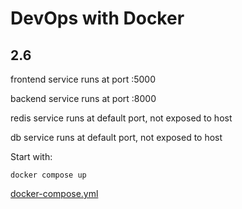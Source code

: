 # DevOps with Docker
## 2.6

frontend service runs at port :5000

backend service runs at port :8000

redis service runs at default port, not exposed to host

db service runs at default port, not exposed to host

Start with:
```
docker compose up
```

[docker-compose.yml](docker-compose.yml)
